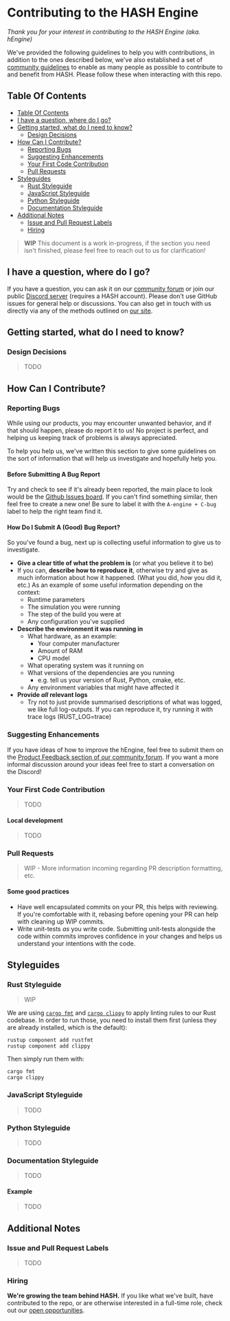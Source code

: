 <!-- This CONTRIBUTING guide was heavily inspired by the great one provided by the lovely folks at Atom [https://github.com/atom/atom/blob/master/CONTRIBUTING.md] -->

# Contributing to the HASH Engine

_Thank you for your interest in contributing to the HASH Engine (aka. hEngine)_

We've provided the following guidelines to help you with contributions, in addition to the ones described below, we've
also established a set of [community guidelines](https://hash.ai/legal/community) to enable as many people as possible
to contribute to and benefit from HASH. Please follow these when interacting with this repo.

## Table Of Contents

- [Table Of Contents](#table-of-contents)
- [I have a question, where do I go?](#i-have-a-question-where-do-i-go)
- [Getting started, what do I need to know?](#getting-started-what-do-i-need-to-know)
  - [Design Decisions](#design-decisions)
- [How Can I Contribute?](#how-can-i-contribute)
  - [Reporting Bugs](#reporting-bugs)
  - [Suggesting Enhancements](#suggesting-enhancements)
  - [Your First Code Contribution](#your-first-code-contribution)
  - [Pull Requests](#pull-requests)
- [Styleguides](#styleguides)
  - [Rust Styleguide](#rust-styleguide)
  - [JavaScript Styleguide](#javascript-styleguide)
  - [Python Styleguide](#python-styleguide)
  - [Documentation Styleguide](#documentation-styleguide)
- [Additional Notes](#additional-notes)
  - [Issue and Pull Request Labels](#issue-and-pull-request-labels)
  - [Hiring](#hiring)

> **WIP** This document is a work in-progress, if the section you need isn't finished, please feel free to reach out to us for clarification!

## I have a question, where do I go?

If you have a question, you can ask it on our [community forum](https://hash.community/) or join our public [Discord server](https://hash.ai/discord) (requires a HASH account). Please don't use GitHub issues for general help or discussions. You can also get in touch with us directly via any of the methods outlined on [our site](https://hash.ai/contact).

## Getting started, what do I need to know?

### Design Decisions

> TODO

## How Can I Contribute?

### Reporting Bugs

While using our products, you may encounter unwanted behavior, and if that should happen, please do report it to us! No project is perfect, and helping us keeping track of problems is always appreciated.

To help you help us, we've written this section to give some guidelines on the sort of information that will help us investigate and hopefully help you.

#### Before Submitting A Bug Report

Try and check to see if it's already been reported, the main place to look would be the [Github Issues board](https://github.com/hashintel/hash/issues). If you can't find something similar, then feel free to create a new one! Be sure to label it with the `A-engine + C-bug` label to help the right team find it.

#### How Do I Submit A (Good) Bug Report?

So you've found a bug, next up is collecting useful information to give us to investigate.

- **Give a clear title of what the problem is** (or what you believe it to be)
- If you can, **describe how to reproduce it**, otherwise try and give as much information about how it happened. (What you did, _how_ you did it, etc.) As an example of some useful information depending on the context:
  - Runtime parameters
  - The simulation you were running
  - The step of the build you were at
  - Any configuration you've supplied
- **Describe the environment it was running in**
  - What hardware, as an example:
    - Your computer manufacturer
    - Amount of RAM
    - CPU model
  - What operating system was it running on
  - What versions of the dependencies are you running
    - e.g. tell us your version of Rust, Python, cmake, etc.
  - Any environment variables that might have affected it
- **Provide _all_ relevant logs**
  - Try not to just provide summarised descriptions of what was logged, we like full log-outputs. If you can reproduce it, try running it with trace logs (RUST_LOG=trace)

### Suggesting Enhancements

If you have ideas of how to improve the hEngine, feel free to submit them on the [Product Feedback section of our community forum](https://community.hash.ai/c/product-feedback/2). If you want a more informal discussion around your ideas feel free to start a conversation on the Discord!

<!--
The following sections are comments until the wishlist section of the new website is live

#### Before Submitting An Enhancement Suggestion

> TODO

#### How Do I Submit A &#40;Good&#41; Enhancement Suggestion?

> TODO
-->

### Your First Code Contribution

> TODO

#### Local development

> TODO

### Pull Requests

> WIP - More information incoming regarding PR description formatting, etc.

#### Some good practices

- Have well encapsulated commits on your PR, this helps with reviewing. If you're comfortable with it, rebasing before opening your PR can help with cleaning up WIP commits.
- Write unit-tests _as_ you write code. Submitting unit-tests alongside the code within commits improves confidence in your changes and helps us understand your intentions with the code.

## Styleguides

<!-- Cross-link to global style guides for the repo when they're added -->

### Rust Styleguide

> WIP

We are using [`cargo fmt`](https://github.com/rust-lang/rustfmt) and [`cargo clippy`](https://github.com/rust-lang/rust-clippy) to apply linting rules to our Rust codebase. In order to run those, you need to install them first (unless they are already installed, which is the default):

```shell
rustup component add rustfmt
rustup component add clippy
```

Then simply run them with:

```shell
cargo fmt
cargo clippy
```

### JavaScript Styleguide

> TODO

### Python Styleguide

> TODO

### Documentation Styleguide

> TODO

#### Example

> TODO

## Additional Notes

### Issue and Pull Request Labels

> TODO

### Hiring

**We're growing the team behind HASH.** If you like what we've built, have contributed to the repo, or are otherwise interested in a full-time role, check out our [open opportunities](https://hash.ai/careers).
